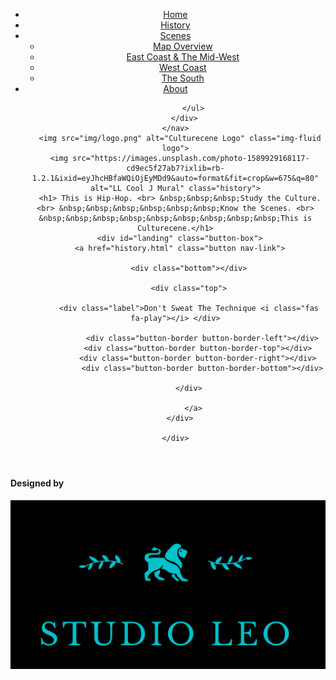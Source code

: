 <!DOCTYPE HTML>
<html lang="en">
<head>
<meta charset="UTF-8">
<title>"Culturecene: Explore the scenes of hip-hop"</title>
<meta name='description' content='The Beginners Guide to Hip-Hop'>
<meta name="viewport" content="width=device-width, initial-scale=1.0">
<link rel="stylesheet" href="https://cdnjs.cloudflare.com/ajax/libs/font-awesome/5.14.0/css/all.min.css">
<link rel="stylesheet" href="https://stackpath.bootstrapcdn.com/bootstrap/4.5.2/css/bootstrap.min.css" integrity="sha384-JcKb8q3iqJ61gNV9KGb8thSsNjpSL0n8PARn9HuZOnIxN0hoP+VmmDGMN5t9UJ0Z" crossorigin="anonymous">
<link rel="stylesheet" href="https://maxcdn.bootstrapcdn.com/bootstrap/3.3.5/css/bootstrap.min.css">
<link rel="stylesheet" href="css/culturecene.css">
</head>
<body>
  <header>
    <div class="first">
    <nav>
        <div class="container">
            <ul class="nav nav-pills nav-justified">
                <li class="nav-item"><a href="index.html">Home</a></li>
              <li class="nav-item"><a href="history.html">History</a></li>
                <li role="presentation" class="dropdown nav-item">
                <a class="dropdown-toggle" data-toggle="dropdown" href="#" role="button" aria-haspopup="true" aria-expanded="false">Scenes</a>
                <ul class="dropdown-menu">
                    <li> <a href ="scenes.html">Map Overview</a></li>
                    <li> <a href ="east.html">East Coast &amp; The Mid-West</a></li>
                    <li> <a href ="west.html">West Coast</a></li>
                    <li> <a href ="south.html">The South</a></li>
                </ul>
                <li class="nav-item"><a href="about.html">About</a></li>

            </ul>
        </div>
    </nav>
      <img src="img/logo.png" alt="Culturecene Logo" class="img-fluid logo">
      <img src="https://images.unsplash.com/photo-1589929168117-cd9ec5f27ab7?ixlib=rb-1.2.1&ixid=eyJhcHBfaWQiOjEyMDd9&auto=format&fit=crop&w=675&q=80" alt="LL Cool J Mural" class="history">
      <h1> This is Hip-Hop. <br> &nbsp;&nbsp;&nbsp;Study the Culture. <br> &nbsp;&nbsp;&nbsp;&nbsp;&nbsp;&nbsp;Know the Scenes. <br> &nbsp;&nbsp;&nbsp;&nbsp;&nbsp;&nbsp;&nbsp;&nbsp;&nbsp;This is Culturecene.</h1>
      <div id="landing" class="button-box">
      <a href="history.html" class="button nav-link">

          <div class="bottom"></div>

          <div class="top">

          <div class="label">Don't Sweat The Technique <i class="fas fa-play"></i> </div>
            
        		<div class="button-border button-border-left"></div>
        	  <div class="button-border button-border-top"></div>
        	  <div class="button-border button-border-right"></div>
        		<div class="button-border button-border-bottom"></div>

          </div>

        	</a>
      </div>
       
    </div>
  </header>
  <footer>
    <div class="bottom">
        <h4> Designed by </h4>
        <img src="img/leoLogo.png" alt="Designed by Studio Leo">
    </div>
      <svg height="0" xmlns="http://www.w3.org/2000/svg">
        <filter id="drop-shadow">
        <feGaussianBlur in="SourceAlpha" stdDeviation="4"/>
        <feOffset dx="1" dy="1" result="offsetblur"/>
        <feFlood flood-color="rgba(0,0,0,0.5)"/>
        <feComposite in2="offsetblur" operator="in"/>
        <feMerge>
            <feMergeNode/>
            <feMergeNode in="SourceGraphic"/>
        </feMerge>
        </filter>
      </svg>
  <script src="https://code.jquery.com/jquery-3.5.1.slim.min.js" integrity="sha384-DfXdz2htPH0lsSSs5nCTpuj/zy4C+OGpamoFVy38MVBnE+IbbVYUew+OrCXaRkfj" crossorigin="anonymous"></script>
  <script src="https://cdn.jsdelivr.net/npm/popper.js@1.16.1/dist/umd/popper.min.js" integrity="sha384-9/reFTGAW83EW2RDu2S0VKaIzap3H66lZH81PoYlFhbGU+6BZp6G7niu735Sk7lN" crossorigin="anonymous"></script>
  <script src="https://stackpath.bootstrapcdn.com/bootstrap/4.5.2/js/bootstrap.min.js" integrity="sha384-B4gt1jrGC7Jh4AgTPSdUtOBvfO8shuf57BaghqFfPlYxofvL8/KUEfYiJOMMV+rV" crossorigin="anonymous"></script>
  </footer>  
</body>
</html>
